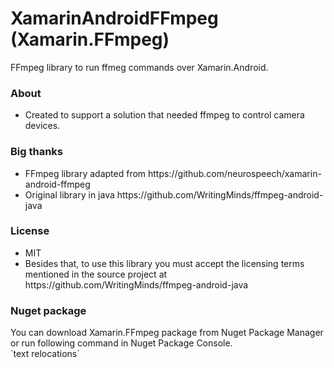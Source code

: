 # XamarinAndroidFFmpeg (Xamarin.FFmpeg)
FFmpeg library to run ffmeg commands over Xamarin.Android.

<h3>About</h3>
<ul>
<li>Created to support a solution that needed ffmpeg to control camera devices.</li>
</ul>

<h3>Big thanks</h3>
<ul>
<li>FFmpeg library adapted from https://github.com/neurospeech/xamarin-android-ffmpeg</li>
<li>Original library in java https://github.com/WritingMinds/ffmpeg-android-java</li>
</ul>

<h3>License</h3>
<ul>
  <li>MIT</li>
  <li>Besides that, to use this library you must accept the licensing terms mentioned in the source project at https://github.com/WritingMinds/ffmpeg-android-java</li>
</ul>

<h3>Nuget package</h3>
You can download Xamarin.FFmpeg package from Nuget Package Manager or run following command in Nuget Package Console.<br>
`text relocations`
